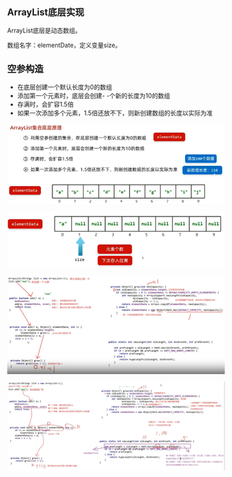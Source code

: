 
## ArrayList底层实现

ArrayList底层是动态数组。

数组名字：elementDate，定义变量size。

## 空参构造

- 在底层创建一个默认长度为0的数组
- 添加第一个元素时，底层会创建- -个新的长度为10的数组
- 存满时，会扩容1.5倍
- 如果一次添加多个元素，1.5倍还放不下，则新创建数组的长度以实际为准


![Alt text](../../../../images/image-18.png)

![Alt text](../../../../images/image-19.png)

![Alt text](../../../../images/image-20.png)

![Alt text](../../../../images/image-21.png)
